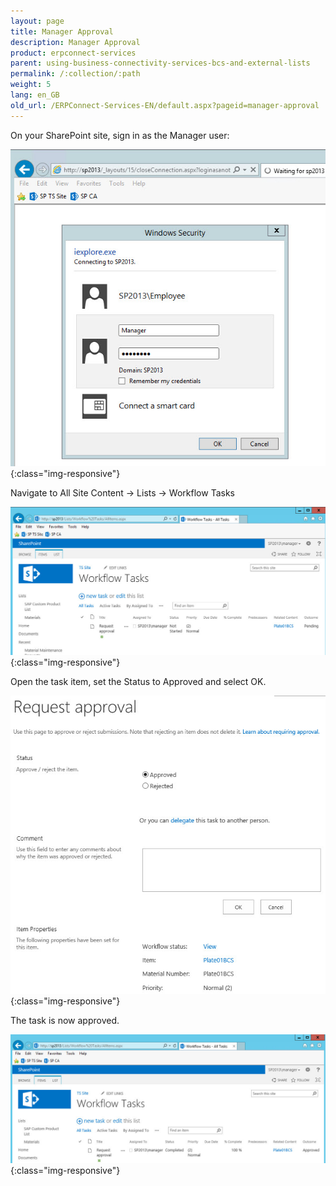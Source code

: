 ```yaml
---
layout: page
title: Manager Approval
description: Manager Approval
product: erpconnect-services
parent: using-business-connectivity-services-bcs-and-external-lists
permalink: /:collection/:path
weight: 5
lang: en_GB
old_url: /ERPConnect-Services-EN/default.aspx?pageid=manager-approval
---
```


On your SharePoint site, sign in as the Manager user: 

![Nintex-SP-List-LogIn-Manager](/img/content/Nintex-SP-List-LogIn-Manager.jpg){:class="img-responsive"}

Navigate to All Site Content -> Lists -> Workflow Tasks  

![Nintex-SP-List-WF-Pending](/img/content/Nintex-SP-List-WF-Pending.jpg){:class="img-responsive"}

Open the task item, set the Status to Approved and select OK. 

![Nintex-SP-List-WF-Approving](/img/content/Nintex-SP-List-WF-Approving.jpg){:class="img-responsive"}

The task is now approved.  

![Nintex-SP-List-WF-Approved](/img/content/Nintex-SP-List-WF-Approved.jpg){:class="img-responsive"}